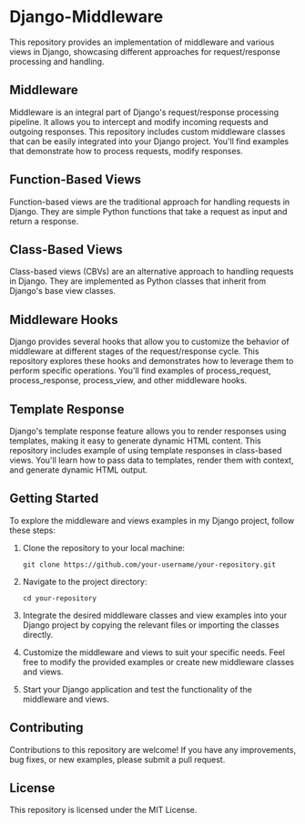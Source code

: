 # Django-Middleware
This repository provides an implementation of middleware and various views in Django, showcasing different approaches for request/response processing and handling.

## Middleware

Middleware is an integral part of Django's request/response processing pipeline. It allows you to intercept and modify incoming requests and outgoing responses. This repository includes custom middleware classes that can be easily integrated into your Django project. You'll find examples that demonstrate how to process requests, modify responses.

## Function-Based Views

Function-based views are the traditional approach for handling requests in Django. They are simple Python functions that take a request as input and return a response.

## Class-Based Views

Class-based views (CBVs) are an alternative approach to handling requests in Django. They are implemented as Python classes that inherit from Django's base view classes.

## Middleware Hooks

Django provides several hooks that allow you to customize the behavior of middleware at different stages of the request/response cycle. This repository explores these hooks and demonstrates how to leverage them to perform specific operations. You'll find examples of process_request, process_response, process_view, and other middleware hooks.

## Template Response

Django's template response feature allows you to render responses using templates, making it easy to generate dynamic HTML content. This repository includes example of using template responses in class-based views. You'll learn how to pass data to templates, render them with context, and generate dynamic HTML output.

## Getting Started

To explore the middleware and views examples in my Django project, follow these steps:

1. Clone the repository to your local machine:

   ```
   git clone https://github.com/your-username/your-repository.git
   ```

2. Navigate to the project directory:

   ```
   cd your-repository
   ```

3. Integrate the desired middleware classes and view examples into your Django project by copying the relevant files or importing the classes directly.

4. Customize the middleware and views to suit your specific needs. Feel free to modify the provided examples or create new middleware classes and views.

5. Start your Django application and test the functionality of the middleware and views.

## Contributing

Contributions to this repository are welcome! If you have any improvements, bug fixes, or new examples, please submit a pull request.

## License

This repository is licensed under the MIT License.

